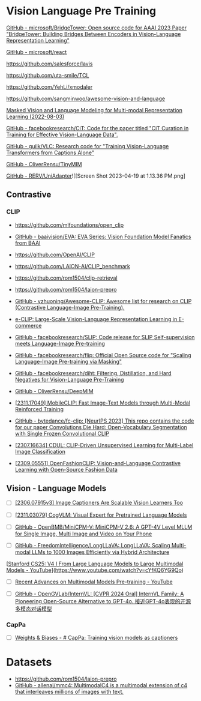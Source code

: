 # Vision Language Pre Training

[GitHub - microsoft/BridgeTower: Open source code for AAAI 2023 Paper "BridgeTower: Building Bridges Between Encoders in Vision-Language Representation Learning"](https://github.com/microsoft/BridgeTower)

[GitHub - microsoft/react](https://github.com/microsoft/react)

https://github.com/salesforce/lavis

https://github.com/uta-smile/TCL

https://github.com/YehLi/xmodaler


https://github.com/sangminwoo/awesome-vision-and-language


[Masked Vision and Language Modeling for Multi-modal Representation Learning (2022-08-03)](https://arxiv.org/abs/2208.02131)


[GitHub - facebookresearch/CiT: Code for the paper titled "CiT Curation in Training for Effective Vision-Language Data".](https://github.com/facebookresearch/CiT/tree/main)

[GitHub - guilk/VLC: Research code for "Training Vision-Language Transformers from Captions Alone"](https://github.com/guilk/VLC)

[GitHub - OliverRensu/TinyMIM](https://github.com/OliverRensu/TinyMIM)

[GitHub - RERV/UniAdapter](https://github.com/RERV/UniAdapter)![[Screen Shot 2023-04-19 at 1.13.36 PM.png]

## Contrastive

### CLIP

- https://github.com/mlfoundations/open_clip
- [GitHub - baaivision/EVA: EVA Series: Vision Foundation Model Fanatics from BAAI](https://github.com/baaivision/EVA)
- https://github.com/OpenAI/CLIP
- https://github.com/LAION-AI/CLIP_benchmark
- https://github.com/rom1504/clip-retrieval
- https://github.com/rom1504/laion-prepro
- [GitHub - yzhuoning/Awesome-CLIP: Awesome list for research on CLIP (Contrastive Language-Image Pre-Training).](https://github.com/yzhuoning/Awesome-CLIP)

- [e-CLIP: Large-Scale Vision-Language Representation Learning in E-commerce](http://arxiv.org/abs/2207.00208)


- [GitHub - facebookresearch/SLIP: Code release for SLIP Self-supervision meets Language-Image Pre-training](https://github.com/facebookresearch/SLIP)
- [GitHub - facebookresearch/flip: Official Open Source code for "Scaling Language-Image Pre-training via Masking"](https://github.com/facebookresearch/flip)
- [GitHub - facebookresearch/diht: Filtering, Distillation, and Hard Negatives for Vision-Language Pre-Training](https://github.com/facebookresearch/diht)

- [GitHub - OliverRensu/DeepMIM](https://github.com/OliverRensu/DeepMIM)
- [[2311.17049] MobileCLIP: Fast Image-Text Models through Multi-Modal Reinforced Training](https://arxiv.org/abs/2311.17049)

- [GitHub - bytedance/fc-clip: [NeurIPS 2023] This repo contains the code for our paper Convolutions Die Hard: Open-Vocabulary Segmentation with Single Frozen Convolutional CLIP](https://github.com/bytedance/fc-clip)
- [[2307.16634] CDUL: CLIP-Driven Unsupervised Learning for Multi-Label Image Classification](https://arxiv.org/abs/2307.16634)
- [[2309.05551] OpenFashionCLIP: Vision-and-Language Contrastive Learning with Open-Source Fashion Data](https://arxiv.org/abs/2309.05551)


## Vision - Language Models

- [ ] [[2306.07915v3] Image Captioners Are Scalable Vision Learners Too](https://arxiv.org/abs/2306.07915v3)
- [ ] [[2311.03079] CogVLM: Visual Expert for Pretrained Language Models](https://arxiv.org/abs/2311.03079)
- [ ] [GitHub - OpenBMB/MiniCPM-V: MiniCPM-V 2.6: A GPT-4V Level MLLM for Single Image, Multi Image and Video on Your Phone](https://github.com/OpenBMB/MiniCPM-V/)
- [ ] [GitHub - FreedomIntelligence/LongLLaVA: LongLLaVA: Scaling Multi-modal LLMs to 1000 Images Efficiently via Hybrid Architecture](https://github.com/FreedomIntelligence/LongLLaVA)


[[Stanford CS25: V4 I From Large Language Models to Large Multimodal Models - YouTube](https://www.youtube.com/watch?v=cYfKQ6YG9Qo)](https://www.youtube.com/watch?v=cYfKQ6YG9Qo)


- [ ] [Recent Advances on Multimodal Models Pre-training - YouTube](https://www.youtube.com/watch?v=g_RvHaIoZ2w)


- [ ] [GitHub - OpenGVLab/InternVL: \[CVPR 2024 Oral\] InternVL Family: A Pioneering Open-Source Alternative to GPT-4o. 接近GPT-4o表现的开源多模态对话模型](https://github.com/OpenGVLab/InternVL)

### CapPa

- [ ] [Weights & Biases - # CapPa: Training vision models as captioners](https://wandb.ai/craiyon/cappa-jax/reports/CapPa-Training-vision-models-as-captioners--Vmlldzo4NDUyNDUz)

# Datasets

- https://github.com/rom1504/laion-prepro
- [GitHub - allenai/mmc4: MultimodalC4 is a multimodal extension of c4 that interleaves millions of images with text.](https://github.com/allenai/mmc4)